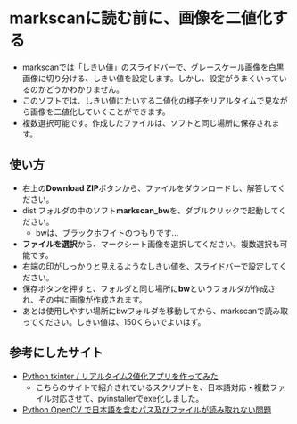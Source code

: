 # markscanに読む前に、画像を二値化する
* markscanでは「しきい値」のスライドバーで、グレースケール画像を白黒画像に切り分ける、しきい値を設定します。しかし、設定がうまくいっているのかどうかわかりません。
* このソフトでは、しきい値にたいする二値化の様子をリアルタイムで見ながら画像を二値化していくことができます。
* 複数選択可能です。作成したファイルは、ソフトと同じ場所に保存されます。

## 使い方
* 右上の**Download ZIP**ボタンから、ファイルをダウンロードし、解答してください。
* dist フォルダの中のソフト**markscan_bw**を、ダブルクリックで起動してください。
  * bwは、ブラックホワイトのつもりです...
* **ファイルを選択**から、マークシート画像を選択してください。複数選択も可能です。
* 右端の印がしっかりと見えるようなしきい値を、スライドバーで設定してください。
* 保存ボタンを押すと、フォルダと同じ場所に**bw**というフォルダが作成され、その中に画像が作成されます。
* あとは使用しやすい場所にbwフォルダを移動してから、markscanで読み取ってください。しきい値は、150くらいでよいはず。

## 参考にしたサイト
* [Python tkinter / リアルタイム2値化アプリを作ってみた](https://torimakujoukyou.com/tkinter-binarization-gui/)
  * こちらのサイトで紹介されているスクリプトを、日本語対応・複数ファイル対応させて、pyinstallerでexe化しました。
* [Python OpenCV で日本語を含むパス及びファイルが読み取れない問題](https://qiita.com/amaguri0408/items/d4167a6e81e4f9866a71)